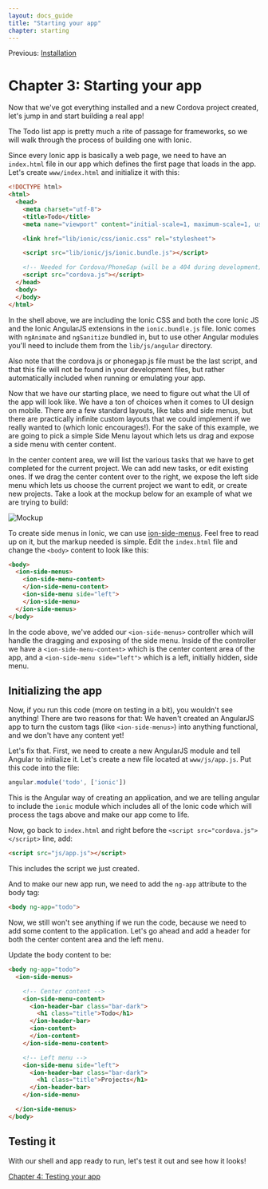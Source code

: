 ```yaml
---
layout: docs_guide
title: "Starting your app"
chapter: starting
---
```


Previous: <a href="installation.html">Installation</a>

# Chapter 3: Starting your app

Now that we've got everything installed and a new Cordova project created, let's jump in and start building a real app!

The Todo list app is pretty much a rite of passage for frameworks, so we will walk through the process of building one with Ionic.

Since every Ionic app is basically a web page, we need to have an `index.html` file in our app which defines the first page that loads in the app. Let's create `www/index.html` and initialize it with this:

```html
<!DOCTYPE html>
<html>
  <head>
    <meta charset="utf-8">
    <title>Todo</title>
    <meta name="viewport" content="initial-scale=1, maximum-scale=1, user-scalable=no, width=device-width">

    <link href="lib/ionic/css/ionic.css" rel="stylesheet">

    <script src="lib/ionic/js/ionic.bundle.js"></script>

    <!-- Needed for Cordova/PhoneGap (will be a 404 during development) -->
    <script src="cordova.js"></script>
  </head>
  <body>
  </body>
</html>
```

In the shell above, we are including the Ionic CSS and both the core Ionic JS and the Ionic AngularJS extensions in the `ionic.bundle.js` file. Ionic comes with `ngAnimate` and `ngSanitize` bundled in, but to use other Angular modules you'll need to include them from the `lib/js/angular` directory.

Also note that the cordova.js or phonegap.js file must be the last script, and that this file will not be found in your development files, but rather automatically included when running or emulating your app.

Now that we have our starting place, we need to figure out what the UI of the app will look like. We have a ton of choices when it comes to UI design on mobile. There are a few standard layouts, like tabs and side menus, but there are practically infinite custom layouts that we could implement if we really wanted to (which Ionic encourages!). For the sake of this example, we are going to pick a simple Side Menu layout which lets us drag and expose a side menu with center content.

In the center content area, we will list the various tasks that we have to get completed for the current project. We can add new tasks, or edit existing ones. If we drag the center content over to the right, we expose the left side menu which lets us choose the current project we want to edit, or create new projects.  Take a look at the mockup below for an example of what we are trying to build:

<img src="https://s3.amazonaws.com/ionicframework.com/guide/0.1.0/3-mockup.png" alt="Mockup">

To create side menus in Ionic, we can use [ion-side-menus](https://ionicframework.com/docs/v1/api/directive/ionSideMenus). Feel free to read up on it, but the markup needed is simple. Edit the `index.html` file and change the `<body>` content to look like this:

```html
<body>
  <ion-side-menus>
    <ion-side-menu-content>
    </ion-side-menu-content>
    <ion-side-menu side="left">
    </ion-side-menu>
  </ion-side-menus>
</body>
```

In the code above, we've added our `<ion-side-menus>` controller which will handle the dragging and exposing of the side menu. Inside of the controller we have a `<ion-side-menu-content>` which is the center content area of the app, and a `<ion-side-menu side="left">` which is a left, initially hidden, side menu.

## Initializing the app

Now, if you run this code (more on testing in a bit), you wouldn't see anything! There are two reasons for that: We haven't created an AngularJS app to turn the custom tags (like `<ion-side-menus>`) into anything functional, and we don't have any content yet!

Let's fix that. First, we need to create a new AngularJS module and tell Angular to initialize it. Let's create a new file located at `www/js/app.js`. Put this code into the file:

```javascript
angular.module('todo', ['ionic'])
```

This is the Angular way of creating an application, and we are telling angular to include the `ionic` module which includes all of the Ionic code which will process the tags above and make our app come to life.

Now, go back to `index.html` and right before the `<script src="cordova.js"></script>` line, add:

```html
<script src="js/app.js"></script>
```

This includes the script we just created.

And to make our new app run, we need to add the `ng-app` attribute to the body tag:

```html
<body ng-app="todo">
```

Now, we still won't see anything if we run the code, because we need to add some content to the application. Let's go ahead and add a header for both the center content area and the left menu.

Update the body content to be:

```html
<body ng-app="todo">
  <ion-side-menus>

    <!-- Center content -->
    <ion-side-menu-content>
      <ion-header-bar class="bar-dark">
        <h1 class="title">Todo</h1>
      </ion-header-bar>
      <ion-content>
      </ion-content>
    </ion-side-menu-content>

    <!-- Left menu -->
    <ion-side-menu side="left">
      <ion-header-bar class="bar-dark">
        <h1 class="title">Projects</h1>
      </ion-header-bar>
    </ion-side-menu>

  </ion-side-menus>
</body>
```

## Testing it

With our shell and app ready to run, let's test it out and see how it looks!

[Chapter 4: Testing your app](testing.html)
